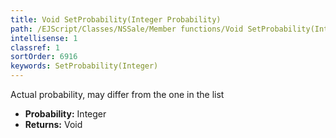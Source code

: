 ```yaml
---
title: Void SetProbability(Integer Probability)
path: /EJScript/Classes/NSSale/Member functions/Void SetProbability(Integer p_0)
intellisense: 1
classref: 1
sortOrder: 6916
keywords: SetProbability(Integer)
---
```



Actual probability, may differ from the one in the list



* **Probability:** Integer
* **Returns:** Void


